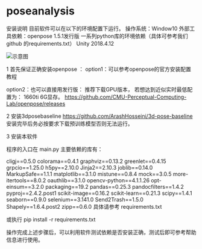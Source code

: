 # poseanalysis
安装说明
目前软件可以在以下的环境配置下运行。
操作系统：Window10
外部工具依赖：openpose 1.5.1发行版
一系列python库的环境依赖（具体可参考我们github 的requirements.txt）
Unity 2018.4.12

![示意图](https://github.com/gangsterless/poseanalysis/tree/master/readmeimg/1.jpg)


1 首先保证正确安装openpose ：
option1：可以参考openpose的官方安装配置教程

option2：也可以直接用发行版：
推荐下载GPU版本，
若想达到近似实时最低配置为： 1660ti 6G显存。
https://github.com/CMU-Perceptual-Computing-Lab/openpose/releases

2 安装3dposebaseline
https://github.com/ArashHosseini/3d-pose-baseline
安装完毕后务必按要求下载预训练模型否则无法运行。

3 安装本软件

程序的入口在 main.py
主要依赖的库有：

cligj==0.5.0
colorama==0.4.1
graphviz==0.13.2
greenlet==0.4.15
grpcio==1.25.0
h5py==2.10.0
Jinja2==2.10.3
joblib==0.14.0
MarkupSafe==1.1.1
matplotlib==3.1.0
mistune==0.8.4
mock==3.0.5
more-itertools==8.0.2
oauthlib==3.1.0
opencv-python==4.1.1.26
opt-einsum==3.2.0
packaging==19.2
pandas==0.25.3
pandocfilters==1.4.2
pyproj==2.4.2.post1
scikit-image==0.16.2
scikit-learn==0.21.3
scipy==1.4.1
seaborn==0.9.0
selenium==3.141.0
Send2Trash==1.5.0
Shapely==1.6.4.post2
zipp==0.6.0
具体请参考 requirements.txt

或执行
pip install -r requirements.txt


操作完成上述步骤后，可以利用软件测试依赖是否安装正确，测试后即可参考帮助信息进行使用。

